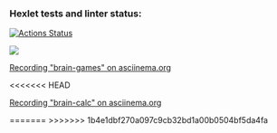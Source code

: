### Hexlet tests and linter status:
[![Actions Status](https://github.com/volond121/python-project-49/actions/workflows/hexlet-check.yml/badge.svg)](https://github.com/volond121/python-project-49/actions)

<a href="https://codeclimate.com/github/volond121/python-project-49/maintainability"><img src="https://api.codeclimate.com/v1/badges/e65e05d2484a6468ccad/maintainability" /></a>

<p> <a href="https://asciinema.org/a/wq0LFr8m8Kxd4nZxE3UzsvuDz"> Recording "brain-games" on asciinema.org </a></p>
<<<<<<< HEAD

<p> <a href="https://asciinema.org/a/ATWdKVLWTHk7Ke4is7O6EzVlQ"> Recording "brain-calc" on asciinema.org </a></p>
=======
>>>>>>> 1b4e1dbf270a097c9cb32bd1a00b0504bf5da4fa
